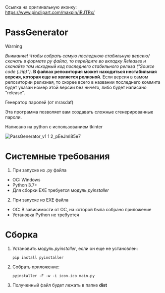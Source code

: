 Ссылка на оригинальную иконку: https://www.pinclipart.com/maxpin/iRJTRx/

# PassGenerator
> [!WARNING]
> *Внимание! Чтобы собрать самую последнюю стабильную версию/скачать в формате py файла, то перейдите во вкладку Releases и скачайте там исходный код последнего стабильного релиза ("Source code (.zip)").*
> **В файлах репозитория может находиться нестабильная версия, которая еще не является релизной.** Если версия в самом репозитории релизная, то скорее всего в названии последнего коммита будет указан номер этой версии без ничего, либо будет написано "release".
 
Генератор паролей (от mrasdaf)

Эта программа позволяет вам создавать сложные сгенерированные пароли.

Написано на python с использованием tkinter

![PassGenerator_v1 1 2_pEeJmI85e7](https://user-images.githubusercontent.com/104437646/197220979-12a62bfb-5c47-40e5-943a-3e03b25e112c.png)

# Системные требования
1. При запуске из .py файла
* ОС: Windows
* Python 3.7+
* Для сборки EXE требуется модуль *pyinstaller*

2. При запуске из EXE файла
* ОС: В зависимости от ОС, на которой была собрано приложение
* Установка Python не требуется

# Сборка
1. Установить модуль *pyinstaller*, если он еще не установлен:

   `pip install pyinstaller`

2. Собрать приложение:

   `pyinstaller -F -w -i icon.ico main.py`

3. Полученный файл будет лежать в папке **dist**



